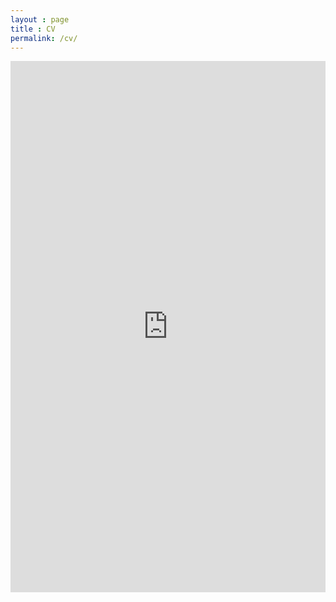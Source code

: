 ```yaml
---
layout : page
title : CV
permalink: /cv/
---
```




<embed src="https://calvinnsmith.github.io/calvin_cv.pdf" width="100%" height="850px"/>